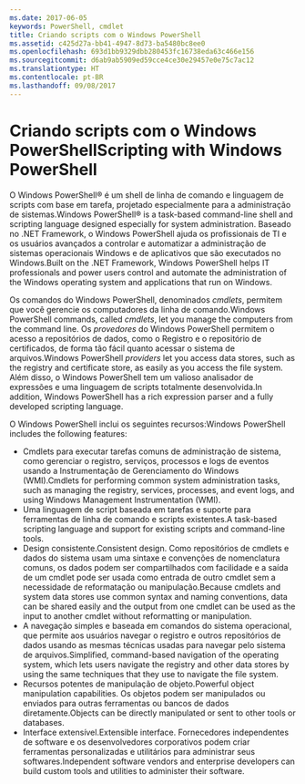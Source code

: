 ```yaml
---
ms.date: 2017-06-05
keywords: PowerShell, cmdlet
title: Criando scripts com o Windows PowerShell
ms.assetid: c425d27a-bb41-4947-8d73-ba5480bc8ee0
ms.openlocfilehash: 693d1bb9329dbb280453fc16738eda63c466e156
ms.sourcegitcommit: d6ab9ab5909ed59cce4ce30e29457e0e75c7ac12
ms.translationtype: HT
ms.contentlocale: pt-BR
ms.lasthandoff: 09/08/2017
---
```

# <a name="scripting-with-windows-powershell"></a><span data-ttu-id="281fe-103">Criando scripts com o Windows PowerShell</span><span class="sxs-lookup"><span data-stu-id="281fe-103">Scripting with Windows PowerShell</span></span>

<span data-ttu-id="281fe-104">O Windows PowerShell® é um shell de linha de comando e linguagem de scripts com base em tarefa, projetado especialmente para a administração de sistemas.</span><span class="sxs-lookup"><span data-stu-id="281fe-104">Windows PowerShell® is a task-based command-line shell and scripting language designed especially for system administration.</span></span> <span data-ttu-id="281fe-105">Baseado no .NET Framework, o Windows PowerShell ajuda os profissionais de TI e os usuários avançados a controlar e automatizar a administração de sistemas operacionais Windows e de aplicativos que são executados no Windows.</span><span class="sxs-lookup"><span data-stu-id="281fe-105">Built on the .NET Framework, Windows PowerShell helps IT professionals and power users control and automate the administration of the Windows operating system and applications that run on Windows.</span></span>

<span data-ttu-id="281fe-106">Os comandos do Windows PowerShell, denominados *cmdlets*, permitem que você gerencie os computadores da linha de comando.</span><span class="sxs-lookup"><span data-stu-id="281fe-106">Windows PowerShell commands, called *cmdlets*, let you manage the computers from the command line.</span></span> <span data-ttu-id="281fe-107">Os *provedores* do Windows PowerShell permitem o acesso a repositórios de dados, como o Registro e o repositório de certificados, de forma tão fácil quanto acessar o sistema de arquivos.</span><span class="sxs-lookup"><span data-stu-id="281fe-107">Windows PowerShell *providers* let you access data stores, such as the registry and certificate store, as easily as you access the file system.</span></span> <span data-ttu-id="281fe-108">Além disso, o Windows PowerShell tem um valioso analisador de expressões e uma linguagem de scripts totalmente desenvolvida.</span><span class="sxs-lookup"><span data-stu-id="281fe-108">In addition, Windows PowerShell has a rich expression parser and a fully developed scripting language.</span></span>

<span data-ttu-id="281fe-109">O Windows PowerShell inclui os seguintes recursos:</span><span class="sxs-lookup"><span data-stu-id="281fe-109">Windows PowerShell includes the following features:</span></span>

- <span data-ttu-id="281fe-110">Cmdlets para executar tarefas comuns de administração de sistema, como gerenciar o registro, serviços, processos e logs de eventos usando a Instrumentação de Gerenciamento do Windows (WMI).</span><span class="sxs-lookup"><span data-stu-id="281fe-110">Cmdlets for performing common system administration tasks, such as managing the registry, services, processes, and event logs, and using Windows Management Instrumentation (WMI).</span></span>
- <span data-ttu-id="281fe-111">Uma linguagem de script baseada em tarefas e suporte para ferramentas de linha de comando e scripts existentes.</span><span class="sxs-lookup"><span data-stu-id="281fe-111">A task-based scripting language and support for existing scripts and command-line tools.</span></span>
- <span data-ttu-id="281fe-112">Design consistente.</span><span class="sxs-lookup"><span data-stu-id="281fe-112">Consistent design.</span></span> <span data-ttu-id="281fe-113">Como repositórios de cmdlets e dados do sistema usam uma sintaxe e convenções de nomenclatura comuns, os dados podem ser compartilhados com facilidade e a saída de um cmdlet pode ser usada como entrada de outro cmdlet sem a necessidade de reformatação ou manipulação.</span><span class="sxs-lookup"><span data-stu-id="281fe-113">Because cmdlets and system data stores use common syntax and naming conventions, data can be shared easily and the output from one cmdlet can be used as the input to another cmdlet without reformatting or manipulation.</span></span>
- <span data-ttu-id="281fe-114">A navegação simples e baseada em comandos do sistema operacional, que permite aos usuários navegar o registro e outros repositórios de dados usando as mesmas técnicas usadas para navegar pelo sistema de arquivos.</span><span class="sxs-lookup"><span data-stu-id="281fe-114">Simplified, command-based navigation of the operating system, which lets users navigate the registry and other data stores by using the same techniques that they use to navigate the file system.</span></span>
- <span data-ttu-id="281fe-115">Recursos potentes de manipulação de objeto.</span><span class="sxs-lookup"><span data-stu-id="281fe-115">Powerful object manipulation capabilities.</span></span> <span data-ttu-id="281fe-116">Os objetos podem ser manipulados ou enviados para outras ferramentas ou bancos de dados diretamente.</span><span class="sxs-lookup"><span data-stu-id="281fe-116">Objects can be directly manipulated or sent to other tools or databases.</span></span>
- <span data-ttu-id="281fe-117">Interface extensível.</span><span class="sxs-lookup"><span data-stu-id="281fe-117">Extensible interface.</span></span> <span data-ttu-id="281fe-118">Fornecedores independentes de software e os desenvolvedores corporativos podem criar ferramentas personalizadas e utilitários para administrar seus softwares.</span><span class="sxs-lookup"><span data-stu-id="281fe-118">Independent software vendors and enterprise developers can build custom tools and utilities to administer their software.</span></span>

